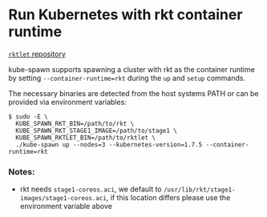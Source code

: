 # Run Kubernetes with rkt container runtime

[`rktlet` repository](https://github.com/kubernetes-incubator/rktlet)

kube-spawn supports spawning a cluster with rkt as the container runtime by setting `--container-runtime=rkt` during the
`up` and `setup` commands.

The necessary binaries are detected from the host systems PATH or can be provided via environment variables:

```
$ sudo -E \
  KUBE_SPAWN_RKT_BIN=/path/to/rkt \
  KUBE_SPAWN_RKT_STAGE1_IMAGE=/path/to/stage1 \
  KUBE_SPAWN_RKTLET_BIN=/path/to/rktlet \
  ./kube-spawn up --nodes=3 --kubernetes-version=1.7.5 --container-runtime=rkt
```

### Notes:

* rkt needs `stage1-coreos.aci`, we default to `/usr/lib/rkt/stage1-images/stage1-coreos.aci`, if this location differs
  please use the environment variable above
